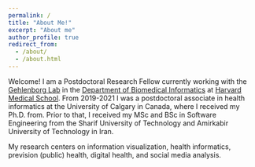 ```yaml
---
permalink: /
title: "About Me!"
excerpt: "About me"
author_profile: true
redirect_from: 
  - /about/
  - /about.html
---
```


Welcome! I am a Postdoctoral Research Fellow currently working with the [Gehlenborg Lab](http://gehlenborglab.org/) in the [Department of Biomedical Informatics](http://dbmi.hms.harvard.edu/) at [Harvard Medical School](http://hms.harvard.edu/). From 2019-2021 I was a postdoctoral associate in health informatics at the University of Calgary in Canada, where I received my Ph.D. from. Prior to that, I received my MSc and BSc in Software Engineering from the Sharif University of Technology and Amirkabir University of Technology in Iran. 


My research centers on information visualization, health informatics, prevision (public) health, digital health, and social media analysis.